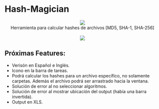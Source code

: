 # Hash-Magician

<p align=center>

  <img src="https://i.ibb.co/wBw2ysS/mago-removebg-preview-1.png"/>
<br>
  <span>Herramienta para calcular hashes de archivos [MD5, SHA-1, SHA-256]</span>
  <br>
  <br>
  <a target="_blank" href="https://www.python.org/downloads/" title="Python version"><img src="https://img.shields.io/badge/python-%3E=_2.7-green.svg"></a>
 </a>
 <br>
 <h2>Próximas Features: </h2>
 <ul>
      <li> Verisón en Español e Inglés. </li>
      <li> Icono en la barra de tareas. </li>
      <li> Podrá calcular los hashes para un archivo específico, no solamente carpetas. Además el archivo podrá ser arrastrado hacia la ventana. </li>
      <li> Solución de error al no seleccionar algoritmos. </li>
      <li> Solución de error al mostrar ubicación del output (había una barra invertida). </li>
      <li> Output en XLS. </li>
 </ul>
</p>
